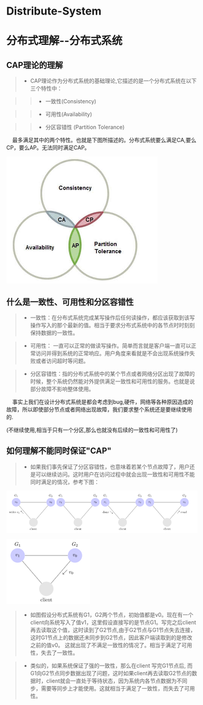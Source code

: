 # Distribute-System
# 分布式理解--分布式系统

## CAP理论的理解

> + CAP理论作为分布式系统的基础理论,它描述的是一个分布式系统在以下三个特性中：

>> + 一致性(Consistency)

>> + 可用性(Availability)

>> + 分区容错性 (Partition Tolerance)

&nbsp;&nbsp;&nbsp;&nbsp;最多满足其中的两个特性。也就是下图所描述的。分布式系统要么满足CA,要么CP，要么AP。无法同时满足CAP。

![一致性甘特图](https://github.com/FRookie/Distribute-System/blob/master/941183-20190614191945691-976367436.png)

## 什么是一致性、可用性和分区容错性

> + 一致性：在分布式系统完成某写操作后任何读操作，都应该获取到该写操作写入的那个最新的值。相当于要求分布式系统中的各节点时时刻刻保持数据的一致性。

> + 可用性： 一直可以正常的做读写操作。简单而言就是客户端一直可以正常访问并得到系统的正常响应。用户角度来看就是不会出现系统操作失败或者访问超时等问题。

> + 分区容错性：指的分布式系统中的某个节点或者网络分区出现了故障的时候，整个系统仍然能对外提供满足一致性和可用性的服务。也就是说部分故障不影响整体使用。

&nbsp;&nbsp;&nbsp;&nbsp;事实上我们在设计分布式系统是都会考虑到bug,硬件，网络等各种原因造成的故障，所以即使部分节点或者网络出现故障，我们要求整个系统还是要继续使用的.

(不继续使用,相当于只有一个分区,那么也就没有后续的一致性和可用性了)

## 如何理解不能同时保证"CAP"

> + 如果我们事先保证了分区容错性，也意味着若某个节点故障了，用户还是可以继续访问。这时用户在访问过程中就会出现一致性和可用性不能同时满足的情况，参考下图：

![CAP分析甘特图1](https://github.com/FRookie/Distribute-System/blob/master/941183-20190614193117074-1830209672.png)<br/>

![CAP分析甘特图2](https://github.com/FRookie/Distribute-System/blob/master/941183-20190614193138084-1712716947%20(1).png)

> + 如图假设分布式系统有G1，G2两个节点，初始值都是v0。现在有一个client向系统写入了值v1，这里假设直接写的是节点G1。写完之后client再去读取这个值，这时读到了G2节点,由于G2节点与G1节点失去连接，这时G1节点上的数据还未同步到G2节点，因此客户端读取到的是修改之前的值v0。 这就出现了不满足一致性的情况了。相当于满足了可用性，失去了一致性。

> + 类似的，如果系统保证了强的一致性，那么在client 写完G1节点后, 而G1向G2节点同步数据出现了问题，这时如果client再去读取G2节点的数据时，client就会一直处于等待状态，因为系统内各节点数据为不同步，需要等同步上才能使用。这就相当于满足了一致性，而失去了可用性。
